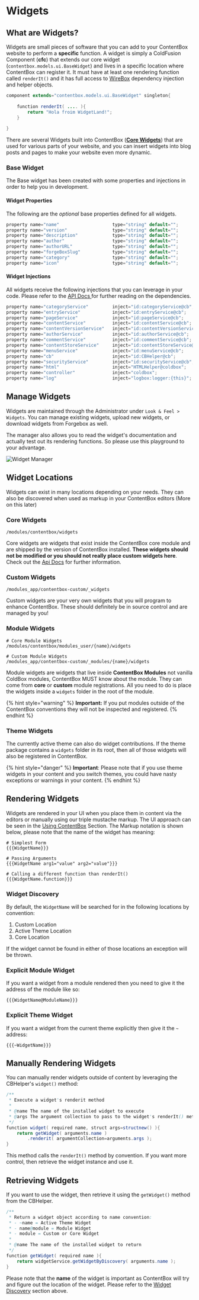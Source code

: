 # Widgets

## What are Widgets?

Widgets are small pieces of software that you can add to your ContentBox website to perform a **specific** function.  A widget is simply a ColdFusion Component \(**cfc**\) that extends our core widget \(`contentbox.models.ui.BaseWidget`\) and lives in a specific location where ContentBox can register it.  It must have at least one rendering function called `renderIt()` and it has full access to [WireBox](https://wirebox.ortusbooks.com) dependency injection and helper objects.

```java
component extends="contentbox.models.ui.BaseWidget" singleton{
    
    function renderIt( .... ){
        return "Hola froim WidgetLand!";
    }
    
}
```

There are several Widgets built into ContentBox \([**Core Widgets**](core-widgets.md)\) that are used for various parts of your website, and you can insert widgets into blog posts and pages to make your website even more dynamic.

### Base Widget

The Base widget has been created with some properties and injections in order to help you in development. 

#### Widget Properties

The following are the _optional_ base properties defined for all widgets.

```java
property name="name"					type="string" default="";
property name="version"					type="string" default="";
property name="description"				type="string" default="";
property name="author"					type="string" default="";
property name="authorURL"				type="string" default="";
property name="forgeBoxSlug" 			type="string" default="";
property name="category" 				type="string" default="";
property name="icon" 					type="string" default="";
```

#### Widget Injections

All widgets receive the following injections that you can leverage in your code. Please refer to the [API Docs ](http://apidocs.ortussolutions.com/contentbox/current)for further reading on the dependencies.

```java
property name="categoryService"			inject="id:categoryService@cb";
property name="entryService"			inject="id:entryService@cb";
property name="pageService"				inject="id:pageService@cb";
property name="contentService"			inject="id:contentService@cb";
property name="contentVersionService"	inject="id:contentVersionService@cb";
property name="authorService"			inject="id:authorService@cb";
property name="commentService"			inject="id:commentService@cb";
property name="contentStoreService"		inject="id:contentStoreService@cb";
property name="menuService"				inject="id:menuService@cb";
property name="cb"						inject="id:CBHelper@cb";
property name="securityService" 		inject="id:securityService@cb";
property name="html"					inject="HTMLHelper@coldbox";
property name="controller"				inject="coldbox";
property name="log"						inject="logbox:logger:{this}";
```

## Manage Widgets

Widgets are maintained through the Administrator under `Look & Feel > Widgets`. You can manage existing widgets, upload new widgets, or download widgets from Forgebox as well.

The manager also allows you to read the widget's documentation and actually test out its rendering functions.  So please use this playground to your advantage.

![Widget Manager](../../../../.gitbook/assets/cb_widget_list.jpg)

## Widget Locations

Widgets can exist in many locations depending on your needs.  They can also be discovered when used as markup in your ContentBox editors \(More on this later\)

### Core Widgets

`/modules/contentbox/widgets`

Core widgets are widgets that exist inside the ContentBox core module and are shipped by the version of ContentBox installed.  **These widgets should not be modified or you should not really place custom widgets here**. Check out the [Api Docs](https://apidocs.ortussolutions.com/contentbox/4.2.0/contentbox/widgets/package-summary.html) for further information.

### Custom Widgets 

`/modules_app/contentbox-custom/_widgets`

Custom widgets are your very own widgets that you will program to enhance ContentBox.  These should definitely be in source control and are managed by you!

### Module Widgets

```text
# Core Module Widgets
/modules/contentbox/modules_user/{name}/widgets

# Custom Module Widgets
/modules_app/contentbox-custom/_modules/{name}/widgets
```

Module widgets are widgets that live inside **ContentBox Modules** not vanilla ColdBox modules, ContentBox MUST know about the module.  They can come from **core** or **custom** module registrations.  All you need to do is place the widgets inside a `widgets` folder in the root of the module.

{% hint style="warning" %}
**Important:** If you put modules outside of the ContentBox conventions they will not be inspected and registered.
{% endhint %}

### Theme Widgets

The currently active theme can also do widget contributions.  If the theme package contains a `widgets` folder in its root, then all of those widgets will also be registered in ContentBox.

{% hint style="danger" %}
**Important**: Please note that if you use theme widgets in your content and you switch themes, you could have nasty exceptions or warnings in your content.
{% endhint %}

## Rendering Widgets

Widgets are rendered in your UI when you place them in content via the editors or manually using our triple mustache markup.  The UI approach can be seen in the [Using ContentBox](../../../../usage/using-contentbox/look-and-feel/widgets/) Section.  The Markup notation is shown below, please note that the name of the widget has meaning:

```text
# Simplest Form
{{{WidgetName}}}

# Passing Arguments
{{{WidgetName arg1="value" arg2="value"}}}

# Calling a different function than renderIt()
{{{WidgetName.function}}}
```

### Widget Discovery

By default, the `WidgetName` will be searched for in the following locations by convention:

1. Custom Location
2. Active Theme Location
3. Core Location

If the widget cannot be found in either of those locations an exception will be thrown.

### Explicit Module Widget

If you want a widget from a module rendered then you need to give it the address of the module like so:

```text
{{{WidgetName@ModuleName}}}
```

### Explicit Theme Widget

If you want a widget from the current theme explicitly then give it the `~` address:

```text
{{{~WidgetName}}}
```

## Manually Rendering Widgets

You can manually render widgets outside of content by leveraging the CBHelper's `widget()` method:

```java
/**
 * Execute a widget's renderit method
 *
 * @name The name of the installed widget to execute
 * @args The argument collection to pass to the widget's renderIt() method
 */
function widget( required name, struct args=structnew() ){
	return getWidget( arguments.name )
		.renderit( argumentCollection=arguments.args );
}
```

This method calls the `renderIt()` method by convention. If you want more control, then retrieve the widget instance and use it.

## Retrieving Widgets

If you want to use the widget, then retrieve it using the `getWidget()` method from the CBHelper.

```java
/**
 * Return a widget object according to name convention:
 * - ~name = Active Theme Widget
 * - name@module = Module Widget
 * - module = Custom or Core Widget
 *
 * @name The name of the installed widget to return
 */
function getWidget( required name ){
	return widgetService.getWidgetByDiscovery( arguments.name );
}
```

Please note that the **name** of the widget is important as ContentBox will try and figure out the location of the widget.  Please refer to the [Widget Discovery](./#widget-discovery) section above.


